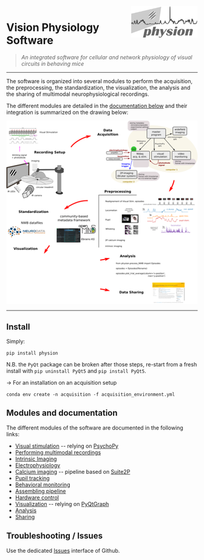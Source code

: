 <!--<div><img src="https://github.com/yzerlaut/physion/raw/master/docs/physion.png" alt="physion logo" width="35%" align="right" style="margin-left: 10px"></div>-->

<div><img src="./docs/physion.png" alt="physion logo" width="35%" align="right" style="margin-left: 10px"></div>

# Vision Physiology Software

> *An integrated software for cellular and network physiology of visual circuits in behaving mice*

--------------------

The software is organized into several modules to perform the acquisition, the preprocessing, the standardization, the visualization, the analysis and the sharing of multimodal neurophysiological recordings.

The different modules are detailed in the [documentation below](README.md#modules-and-documentation) and their integration is summarized on the drawing below:
<p align="center">
  <img src="docs/integrated-solution.svg"/>
</p>


--------------------

## Install

Simply:
```
pip install physion
```

N.B. the `PyQt` package can be broken after those steps, re-start from a fresh install with `pip uninstall PyQt5` and `pip install PyQt5`.

-> For an installation on an acquisition setup
```
conda env create -n acquisition -f acquisition_environment.yml
```

## Modules and documentation

The different modules of the software are documented in the following links:

- [Visual stimulation](src/physion/visual_stim/README.md) -- relying on [PsychoPy](https://psychopy.org)
- [Performing multimodal recordings](src/physion/acquisition/README.md)
- [Intrinsic Imaging](src/physion/intrinsic/README.md)
- [Electrophysiology](src/physion/electrophy/README.md)
- [Calcium imaging](src/physion/imaging/README.md) -- pipeline based on [Suite2P](https://github.com/MouseLand/suite2p)
- [Pupil tracking](src/physion/pupil/README.md)
- [Behavioral monitoring](src/physion/behavioral_monitoring/README.md) 
- [Assembling pipeline](src/physion/assembling/README.md)
- [Hardware control](src/physion/hardware_control/README.md)
- [Visualization](src/physion/dataviz/README.md) -- relying on [PyQtGraph](http://pyqtgraph.org/)
- [Analysis](src/physion/analysis/README.md)
- [Sharing](src/physion/sharing/README.md)

## Troubleshooting / Issues

Use the dedicated [Issues](https://github.com/yzerlaut/physion/issues) interface of Github.
